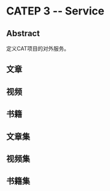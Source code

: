 CATEP 3 -- Service
===================

Abstract
--------
定义CAT项目的对外服务。


文章
----

视频
----

书籍
----

文章集
------

视频集
------

书籍集
------

